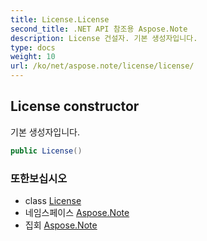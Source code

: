 ```yaml
---
title: License.License
second_title: .NET API 참조용 Aspose.Note
description: License 건설자. 기본 생성자입니다.
type: docs
weight: 10
url: /ko/net/aspose.note/license/license/
---
```

## License constructor

기본 생성자입니다.

```csharp
public License()
```

### 또한보십시오

* class [License](../)
* 네임스페이스 [Aspose.Note](../../license/)
* 집회 [Aspose.Note](../../../)


